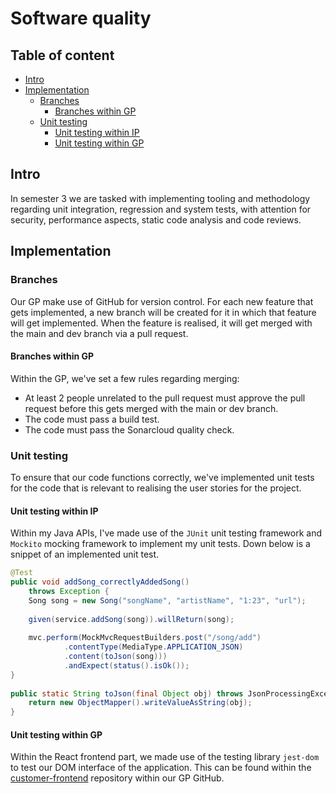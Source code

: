 # Software quality
## Table of content
- [Intro](#intro)
- [Implementation](#implementation)
	- [Branches](#branches)
		- [Branches within GP](#branches-within-gp)
	- [Unit testing](#unit-testing)
		- [Unit testing within IP](#unit-testing-within-ip)
		- [Unit testing within GP](#unit-testing-within-gp)

## Intro
In semester 3 we are tasked with implementing tooling and methodology regarding unit integration, regression and system tests, with attention for security, performance aspects, static code analysis and code reviews.

## Implementation
### Branches
Our GP make use of GitHub for version control. For each new feature that gets implemented, a new branch will be created for it in which that feature will get implemented. When the feature is realised, it will get merged with the main and dev branch via a pull request. 

#### Branches within GP
Within the GP, we've set a few rules regarding merging:
- At least 2 people unrelated to the pull request must approve the pull request before this gets merged with the main or dev branch.
- The code must pass a build test.
- The code must pass the Sonarcloud quality check.

### Unit testing
To ensure that our code functions correctly, we've implemented unit tests for the code that is relevant to realising the user stories for the project. 

#### Unit testing within IP
Within my Java APIs, I've made use of the `JUnit` unit testing framework and `Mockito` mocking framework to implement my unit tests. Down below is a snippet of an implemented unit test.
```java
@Test  
public void addSong_correctlyAddedSong()  
    throws Exception {  
    Song song = new Song("songName", "artistName", "1:23", "url");  
  
    given(service.addSong(song)).willReturn(song);  
  
    mvc.perform(MockMvcRequestBuilders.post("/song/add")  
            .contentType(MediaType.APPLICATION_JSON)  
            .content(toJson(song)))  
            .andExpect(status().isOk());  
}  
  
public static String toJson(final Object obj) throws JsonProcessingException {  
    return new ObjectMapper().writeValueAsString(obj);  
}
```

#### Unit testing within GP
Within the React frontend part, we made use of the testing library `jest-dom`  to test our DOM interface of the application. This can be found within the [customer-frontend](https://github.com/Modus-1/customer-frontend) repository within our GP GitHub.
